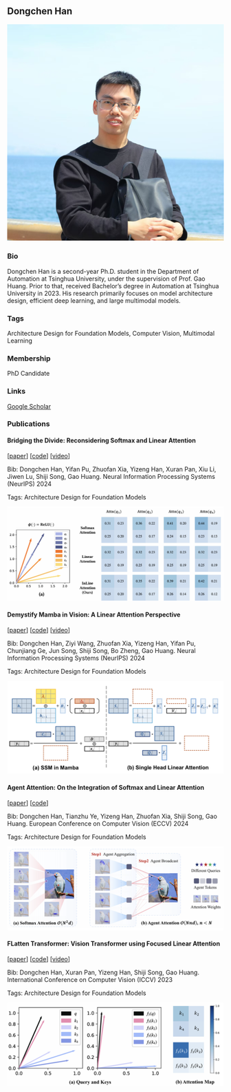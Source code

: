 ## Dongchen Han
![DongchenHan](./assets/hdc.jpg)

### Bio

Dongchen Han is a second-year Ph.D. student in the Department of Automation at Tsinghua University, under the supervision of Prof. Gao Huang. Prior to that, received Bachelor’s degree in Automation at Tsinghua University in 2023. His research primarily focuses on model architecture design, efficient deep learning, and large multimodal models.

### Tags
Architecture Design for Foundation Models, Computer Vision, Multimodal Learning

### Membership
PhD Candidate

### Links

<a href="https://scholar.google.com/citations?user=wv3U3tkAAAAJ&hl=en">Google Scholar</a>

### Publications
#### Bridging the Divide: Reconsidering Softmax and Linear Attention
[<a href="https://arxiv.org/pdf/2412.06590">paper</a>]
[<a href="https://github.com/LeapLabTHU/InLine">code</a>]
[<a href="https://www.bilibili.com/video/BV1BAqCYnEag">video</a>]

Bib: Dongchen Han, Yifan Pu, Zhuofan Xia, Yizeng Han, Xuran Pan, Xiu Li, Jiwen Lu, Shiji Song, Gao Huang.
Neural Information Processing Systems (NeurIPS) 2024

Tags: Architecture Design for Foundation Models

![inline](./assets/inline.jpg)

#### Demystify Mamba in Vision: A Linear Attention Perspective
[<a href="https://arxiv.org/pdf/2405.16605">paper</a>]
[<a href="https://github.com/LeapLabTHU/MLLA">code</a>]
[<a href="https://www.bilibili.com/video/BV1NYzAYxEbZ">video</a>]

Bib: Dongchen Han, Ziyi Wang, Zhuofan Xia, Yizeng Han, Yifan Pu, Chunjiang Ge, Jun Song, Shiji Song, Bo Zheng, Gao Huang.
Neural Information Processing Systems (NeurIPS) 2024

Tags: Architecture Design for Foundation Models

![mila](./assets/mila.jpg)

#### Agent Attention: On the Integration of Softmax and Linear Attention
[<a href="https://arxiv.org/pdf/2312.08874">paper</a>]
[<a href="https://github.com/LeapLabTHU/Agent-Attention">code</a>]

Bib: Dongchen Han, Tianzhu Ye, Yizeng Han, Zhuofan Xia, Shiji Song, Gao Huang.
European Conference on Computer Vision (ECCV) 2024

Tags: Architecture Design for Foundation Models

![agent](./assets/agent.jpg)

#### FLatten Transformer: Vision Transformer using Focused Linear Attention
[<a href="https://openaccess.thecvf.com/content/ICCV2023/papers/Han_FLatten_Transformer_Vision_Transformer_using_Focused_Linear_Attention_ICCV_2023_paper.pdf">paper</a>]
[<a href="https://github.com/LeapLabTHU/FLatten-Transformer">code</a>]
[<a href="https://www.bilibili.com/video/BV14j41127da/">video</a>]

Bib: Dongchen Han, Xuran Pan, Yizeng Han, Shiji Song, Gao Huang.
International Conference on Computer Vision (ICCV) 2023

Tags: Architecture Design for Foundation Models

![flatten](./assets/flatten.jpg)
